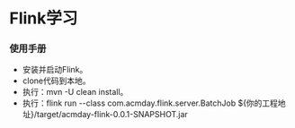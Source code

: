 # Flink学习

### 使用手册
- 安装并启动Flink。
- clone代码到本地。
- 执行：mvn -U clean install。
- 执行：flink run --class com.acmday.flink.server.BatchJob ${你的工程地址}/target/acmday-flink-0.0.1-SNAPSHOT.jar
